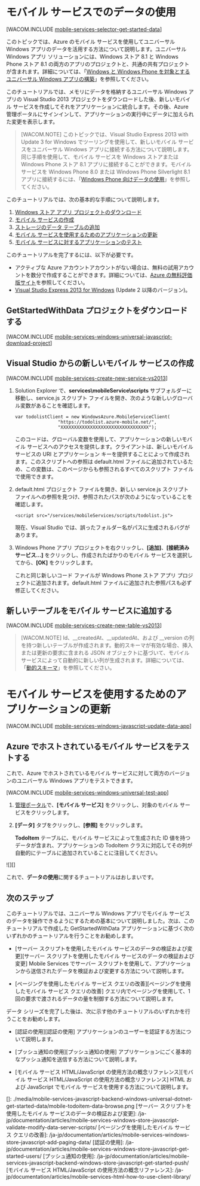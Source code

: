 <properties linkid="develop-mobile-tutorials-get-started-with-data-js-vs2013" urlDisplayName="Get Started with Data" pageTitle="Get started with data (Windows Store JavaScript) | Mobile Dev Center" metaKeywords="" description="Learn how to get started using Mobile Services to leverage data in your Windows Store JavaScript app." metaCanonical="https://www.windowsazure.com/ja-jp/develop/mobile/tutorials/get-started-with-data-dotnet/" services="mobile-services" documentationCenter="Mobile" title="Get started with data in Mobile Services" authors="glenga" solutions="" manager="" editor="" />

<tags ms.service="mobile-services" ms.workload="mobile" ms.tgt_pltfrm="mobile-windows-store" ms.devlang="javascript" ms.topic="article" ms.date="01/01/1900" ms.author="glenga"></tags>

# モバイル サービスでのデータの使用

[WACOM.INCLUDE [mobile-services-selector-get-started-data](../includes/mobile-services-selector-get-started-data.md)]

このトピックでは、Azure のモバイル サービスを使用してユニバーサル Windows アプリのデータを活用する方法について説明します。ユニバーサル Windows アプリ ソリューションには、Windows ストア 8.1 と Windows Phone ストア 8.1 の両方のアプリのプロジェクトと、共通の共有プロジェクトが含まれます。詳細については、「[Windows と Windows Phone を対象とするユニバーサル Windows アプリの構築][Windows と Windows Phone を対象とするユニバーサル Windows アプリの構築]」を参照してください。

このチュートリアルでは、メモリにデータを格納するユニバーサル Windows アプリの Visual Studio 2013 プロジェクトをダウンロードした後、新しいモバイル サービスを作成してそれをアプリケーションに統合します。その後、Azure 管理ポータルにサインインして、アプリケーションの実行中にデータに加えられた変更を表示します。

> [WACOM.NOTE] このトピックでは、Visual Studio Express 2013 with Update 3 for Windows でツーリングを使用して、新しいモバイル サービスをユニバーサル Windows アプリに接続する方法について説明します。同じ手順を使用して、モバイル サービスを Windows ストアまたは Windows Phone ストア 8.1 アプリに接続することができます。モバイル サービスを Windows Phone 8.0 または Windows Phone Silverlight 8.1 アプリに接続するには、「[Windows Phone 向けデータの使用][Windows Phone 向けデータの使用]」を参照してください。

このチュートリアルでは、次の基本的な手順について説明します。

1.  [Windows ストア アプリ プロジェクトのダウンロード][Windows ストア アプリ プロジェクトのダウンロード]
2.  [モバイル サービスの作成][モバイル サービスの作成]
3.  [ストレージのデータ テーブルの追加][ストレージのデータ テーブルの追加]
4.  [モバイル サービスを使用するためのアプリケーションの更新][モバイル サービスを使用するためのアプリケーションの更新]
5.  [モバイル サービスに対するアプリケーションのテスト][モバイル サービスに対するアプリケーションのテスト]

このチュートリアルを完了するには、以下が必要です。

-   アクティブな Azure アカウントアカウントがない場合は、無料の試用アカウントを数分で作成することができます。詳細については、[Azure の無料評価版サイト][Azure の無料評価版サイト]を参照してください。
-   [Visual Studio Express 2013 for Windows][Visual Studio Express 2013 for Windows] (Update 2 以降のバージョン)。

## <a name="download-app"></a>GetStartedWithData プロジェクトをダウンロードする

[WACOM.INCLUDE [mobile-services-windows-universal-javascript-download-project](../includes/mobile-services-windows-universal-dotnet-download-project.md)]

## <a name="create-service"></a>Visual Studio からの新しいモバイル サービスの作成

[WACOM.INCLUDE [mobile-services-create-new-service-vs2013](../includes/mobile-services-create-new-service-vs2013.md)]

1.  Solution Explorer で、**services\\mobileService\\scripts** サブフォルダーに移動し、service.js スクリプト ファイルを開き、次のような新しいグローバル変数があることを確認します。

        var todolistClient = new WindowsAzure.MobileServiceClient(
                        "https://todolist.azure-mobile.net/",
                        "XXXXXXXXXXXXXXXXXXXXXXXXXXXXXXXXX");

    このコードは、グローバル変数を使用して、アプリケーションの新しいモバイル サービスへのアクセスを提供します。クライアントは、新しいモバイル サービスの URI とアプリケーション キーを提供することによって作成されます。このスクリプトへの参照は default.html ファイルに追加されているため、この変数は、このページからも参照されるすべてのスクリプト ファイルで使用できます。

2.  default.html プロジェクト ファイルを開き、新しい service.js スクリプト ファイルへの参照を見つけ、参照されたパスが次のようになっていることを確認します。

        <script src="/services/mobileServices/scripts/todolist.js">

    現在、Visual Studio では、誤ったフォルダー名がパスに生成されるバグがあります。

3.  Windows Phone アプリ プロジェクトを右クリックし、**[追加]**、**[接続済みサービス...]** をクリックし、作成されたばかりのモバイル サービスを選択してから、**[OK]** をクリックします。

    これと同じ新しいコード ファイルが Windows Phone ストア アプリ プロジェクトに追加されます。default.html ファイルに追加された参照パスも必ず修正してください。

## <a name="add-table"></a>新しいテーブルをモバイル サービスに追加する

[WACOM.INCLUDE [mobile-services-create-new-table-vs2013](../includes/mobile-services-create-new-table-vs2013.md)]

> [WACOM.NOTE] Id、\_\_createdAt、\_\_updatedAt、および \_\_version の列を持つ新しいテーブルが作成されます。動的スキーマが有効な場合、挿入または更新の要求に含まれる JSON オブジェクトに基づいて、モバイル サービスによって自動的に新しい列が生成されます。詳細については、「[動的スキーマ][動的スキーマ]」を参照してください。

# <a name="update-app"></a>モバイル サービスを使用するためのアプリケーションの更新

[WACOM.INCLUDE [mobile-services-windows-javascript-update-data-app](../includes/mobile-services-windows-javascript-update-data-app.md)]

## <a name="test-azure-hosted"></a>Azure でホストされているモバイル サービスをテストする

これで、Azure でホストされているモバイル サービスに対して両方のバージョンのユニバーサル Windows アプリをテストできます。

[WACOM.INCLUDE [mobile-services-windows-universal-test-app](../includes/mobile-services-windows-universal-test-app.md)]

1.  [管理ポータル][管理ポータル]で、**[モバイル サービス]** をクリックし、対象のモバイル サービスをクリックします。

    <p>
2.  **[データ]** タブをクリックし、**[参照]** をクリックします。

    **TodoItem** テーブルに、モバイル サービスによって生成された ID 値を持つデータが含まれ、アプリケーションの TodoItem クラスに対応してその列が自動的にテーブルに追加されていることに注目してください。

![][]

これで、**データの使用**に関するチュートリアルはおしまいです。

## <a name="next-steps"> </a>次のステップ

このチュートリアルでは、ユニバーサル Windows アプリでモバイル サービスのデータを操作できるようにするための基本について説明しました。次は、このチュートリアルで作成した GetStartedWithData アプリケーションに基づく次のいずれかのチュートリアルを行うことをお勧めします。

-   [サーバー スクリプトを使用したモバイル サービスのデータの検証および変更][サーバー スクリプトを使用したモバイル サービスのデータの検証および変更]
    Mobile Services でサーバー スクリプトを使用して、アプリケーションから送信されたデータを検証および変更する方法について説明します。

-   [ページングを使用したモバイル サービス クエリの改善][ページングを使用したモバイル サービス クエリの改善]
    クエリ内でページングを使用して、1 回の要求で渡されるデータの量を制御する方法について説明します。

データ シリーズを完了した後は、次に示す他のチュートリアルのいずれかを行うことをお勧めします。

-   [認証の使用][認証の使用]
    アプリケーションのユーザーを認証する方法について説明します。

-   [プッシュ通知の使用][プッシュ通知の使用]
    アプリケーションにごく基本的なプッシュ通知を送信する方法について説明します。

-   [モバイル サービス HTML/JavaScript の使用方法の概念リファレンス][モバイル サービス HTML/JavaScript の使用方法の概念リファレンス]
    HTML および JavaScript でモバイル サービスを使用する方法について説明します。


  [mobile-services-selector-get-started-data]: ../includes/mobile-services-selector-get-started-data.md
  [Windows と Windows Phone を対象とするユニバーサル Windows アプリの構築]: http://msdn.microsoft.com/ja-jp/library/windows/apps/xaml/dn609832.aspx
  [Windows Phone 向けデータの使用]: /ja-jp/documentation/articles/mobile-services-dotnet-backend-windows-phone-get-started-data
  [Windows ストア アプリ プロジェクトのダウンロード]: #download-app
  [モバイル サービスの作成]: #create-service
  [ストレージのデータ テーブルの追加]: #add-table
  [モバイル サービスを使用するためのアプリケーションの更新]: #update-app
  [モバイル サービスに対するアプリケーションのテスト]: #test-app
  [Azure の無料評価版サイト]: http://azure.microsoft.com/ja-jp/pricing/free-trial/?WT.mc_id=A0E0E5C02&returnurl=http%3A%2F%2Fazure.microsoft.com%2Fja-jp%2Fdocumentation%2Farticles%2Fmobile-services-javascript-backend-windows-universal-javascript-get-started-data%2F
  [Visual Studio Express 2013 for Windows]: https://go.microsoft.com/fwLink/p/?LinkID=257546
  [mobile-services-windows-universal-javascript-download-project]: ../includes/mobile-services-windows-universal-dotnet-download-project.md
  [mobile-services-create-new-service-vs2013]: ../includes/mobile-services-create-new-service-vs2013.md
  [mobile-services-create-new-table-vs2013]: ../includes/mobile-services-create-new-table-vs2013.md
  [動的スキーマ]: http://msdn.microsoft.com/ja-jp/library/windowsazure/jj193175.aspx
  [mobile-services-windows-javascript-update-data-app]: ../includes/mobile-services-windows-javascript-update-data-app.md
  [mobile-services-windows-universal-test-app]: ../includes/mobile-services-windows-universal-test-app.md
  [管理ポータル]: https://manage.windowsazure.com/
  []: ./media/mobile-services-javascript-backend-windows-universal-dotnet-get-started-data/mobile-todoitem-data-browse.png
  [サーバー スクリプトを使用したモバイル サービスのデータの検証および変更]: /ja-jp/documentation/articles/mobile-services-windows-store-javascript-validate-modify-data-server-scripts/
  [ページングを使用したモバイル サービス クエリの改善]: /ja-jp/documentation/articles/mobile-services-windows-store-javascript-add-paging-data/
  [認証の使用]: /ja-jp/documentation/articles/mobile-services-windows-store-javascript-get-started-users/
  [プッシュ通知の使用]: /ja-jp/documentation/articles/mobile-services-javascript-backend-windows-store-javascript-get-started-push/
  [モバイル サービス HTML/JavaScript の使用方法の概念リファレンス]: /ja-jp/documentation/articles/mobile-services-html-how-to-use-client-library/
